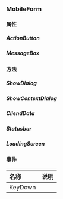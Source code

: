 ### MobileForm

#### 属性
##### ActionButton
##### MessageBox

#### 方法
##### ShowDialog

##### ShowContextDialog

##### CliendData

##### Statusbar

##### LoadingScreen

#### 事件
| 名称 | 说明 |
|:---|:---|
| KeyDown |  |
